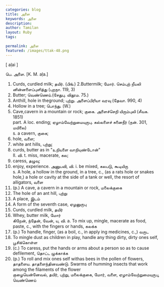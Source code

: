 ```yaml
---
categories: blog
title: அளை
keywords: அளை
description: 
author: Tamilan
layout: Ruby
tags: 
 
permalink: அளை
featured: /images/ttak-48.png
---
```

  
[ aḷai ]  
  
பெ. அளை. [K. M. aḷa.]  
1. Curds, curdled milk; தயிர். (பிங்.) 2.Buttermilk; மோர். செம்புற் றீயலி னின்னளைப்புளித்து (புறநா. 119, 3)  
3. Butter; வெண்ணெய்.(சேதுபு. விதூம. 75.)  
4. Anthill, hole in theground; புற்று. அளைப்பிரியா வரவு (தேவா. 990, 4)  
5. Hollow in a tree; பொந்து. (W.)  
6. Cave,cavern in a mountain or rock; குகை. அளைச்செறி யிரும்புலி (சீவக. 1851)  
part. A loc. ending; ஏழாம்வேற்றுமையுருபு. கல்லளைச் சுனைநீர் (நன். 301, மயிலை)  
s. a cavern, குகை;  
2. hole, வளை;  
3. white ant hills, புற்று;  
4. curds, butter as in "உறியளை வாறியுண்டோன்"  
II. வி. t. miss, macerate, கல;  
2. caress, தழுவு;  
3. enjoy, experience. அனுபவி, வி. i. be mixed, கலபடு, கூடியிரு  
s. A hole, a hollow in the ground, in a tree, c., (as a rats hole or snakes hole,) a hole or cavity at the side of a tank or well, the resort of alligators, வளை  
2. (p.) A cave, a cavern in a mountain or rock, மலைக்குகை  
3. The hole of an ant hill, புற்று  
4. A place, இடம்  
5. A form of the seventh case, ஏழனுருபு  
6. Curds, curdled milk, தயிர்  
7. Whey, butter milk, மோர்  
கிறேன், ந்தேன், வேன், ய, வி. a. To mix up, mingle, macerate as food, paste, c., with the fingers or hands, கலக்க  
2. (p.) To handle, finger, (as a boil, c., in apply ing medicines, c.,) வருட  
3. To mingle dust as children in play, handle any thing dirty, dirty ones self, பூசிக்கொள்ள  
4. (c.) To caress, put the hands or arms about a person so as to cause defilement, தொட்ட ழுக்காக்க  
5. (p.) To roll and mix ones self withas bees in the pollen of flowers, தாதளைய. தாதளைந்தினவண்டு. Swarms of humming insects that work among the filaments of the flower  
குழையென்னேவல், தயிர், புற்று, மலைக்குகை, மோர், வளை, ஏழாம்வேற்றுமையுருபு, வெண்ணெய்